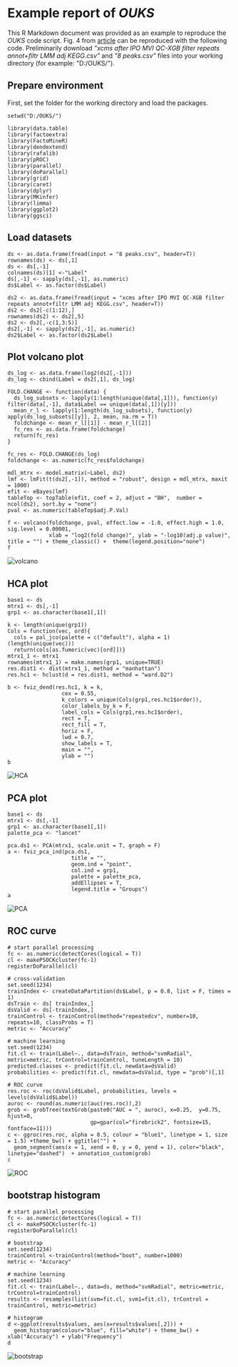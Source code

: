 # Example report of _OUKS_

This R Markdown document was provided as an example to reproduce the _OUKS_ code script. Fig. 4 from [article](https://pubs.acs.org/doi/10.1021/acs.jproteome.1c00392) can be reproduced with the following code. 
Preliminarily download _"xcms after IPO MVI QC-XGB filter repeats annot+filtr LMM adj KEGG.csv"_ and _"8 peaks.csv"_ files into your working directory (for example: "D:/OUKS/").

## Prepare environment
First, set the folder for the working directory and load the packages.

```{r}
setwd("D:/OUKS/")

library(data.table)
library(factoextra)
library(FactoMineR)
library(dendextend)
library(rafalib)
library(pROC)
library(parallel)
library(doParallel)
library(grid)
library(caret)
library(dplyr)
library(MKinfer)
library(limma)
library(ggplot2)
library(ggsci)
```

## Load datasets
```{r}
ds <- as.data.frame(fread(input = "8 peaks.csv", header=T))
rownames(ds) <- ds[,1]
ds <- ds[,-1]
colnames(ds)[1] <-"Label"
ds[,-1] <- sapply(ds[,-1], as.numeric)
ds$Label <- as.factor(ds$Label)

ds2 <- as.data.frame(fread(input = "xcms after IPO MVI QC-XGB filter repeats annot+filtr LMM adj KEGG.csv", header=T))
ds2 <- ds2[-c(1:12),]
rownames(ds2) <- ds2[,5]
ds2 <- ds2[,-c(1,3:5)]
ds2[,-1] <- sapply(ds2[,-1], as.numeric)
ds2$Label <- as.factor(ds2$Label)
```

## Plot volcano plot
```{r}
ds_log <- as.data.frame(log2(ds2[,-1]))
ds_log <- cbind(Label = ds2[,1], ds_log)

FOLD.CHANGE <- function(data) {
  ds_log_subsets <- lapply(1:length(unique(data[,1])), function(y) filter(data[,-1], data$Label == unique(data[,1])[y])) 
  mean_r_l <- lapply(1:length(ds_log_subsets), function(y) apply(ds_log_subsets[[y]], 2, mean, na.rm = T)) 
  foldchange <- mean_r_l[[1]] - mean_r_l[[2]]
  fc_res <- as.data.frame(foldchange)
  return(fc_res)
}

fc_res <- FOLD.CHANGE(ds_log)
foldchange <- as.numeric(fc_res$foldchange)

mdl_mtrx <- model.matrix(~Label, ds2)
lmf <- lmFit(t(ds2[,-1]), method = "robust", design = mdl_mtrx, maxit = 1000) 
efit <- eBayes(lmf)
tableTop <- topTable(efit, coef = 2, adjust = "BH",  number = ncol(ds2), sort.by = "none")
pval <- as.numeric(tableTop$adj.P.Val)

f <- volcano(foldchange, pval, effect.low = -1.0, effect.high = 1.0, sig.level = 0.00001,
             xlab = "log2(fold change)", ylab = "-log10(adj.p value)",  title = "") + theme_classic() +  theme(legend.position="none") 
f
```

![volcano](/vignette/volcano.png)

## HCA plot

```{r}
base1 <- ds 
mtrx1 <- ds[,-1] 
grp1 <- as.character(base1[,1]) 

k <- length(unique(grp1)) 
Cols = function(vec, ord){
  cols = pal_jco(palette = c("default"), alpha = 1)(length(unique(vec)))
  return(cols[as.fumeric(vec)[ord]])}
mtrx1_1 <- mtrx1
rownames(mtrx1_1) = make.names(grp1, unique=TRUE)
res.dist1 <- dist(mtrx1_1, method = "manhattan") 
res.hc1 <- hclust(d = res.dist1, method = "ward.D2") 

b <- fviz_dend(res.hc1, k = k, 
                 cex = 0.55, 
                 k_colors = unique(Cols(grp1,res.hc1$order)), 
                 color_labels_by_k = F, 
                 label_cols = Cols(grp1,res.hc1$order),
                 rect = T, 
                 rect_fill = T,
                 horiz = F,
                 lwd = 0.7, 
                 show_labels = T,
                 main = "",
                 ylab = "")
b
```

![HCA](/vignette/HCA.png)

## PCA plot

```{r}
base1 <- ds 
mtrx1 <- ds[,-1] 
grp1 <- as.character(base1[,1]) 
palette_pca <- "lancet"

pca.ds1 <- PCA(mtrx1, scale.unit = T, graph = F)
a <- fviz_pca_ind(pca.ds1,
                    title = "",
                    geom.ind = "point", 
                    col.ind = grp1, 
                    palette = palette_pca, 
                    addEllipses = T, 
                    legend.title = "Groups")
a
```

![PCA](/vignette/PCA.png)

## ROC curve

```{r}
# start parallel processing
fc <- as.numeric(detectCores(logical = T))
cl <- makePSOCKcluster(fc-1)
registerDoParallel(cl)

# cross-validation
set.seed(1234) 
trainIndex <- createDataPartition(ds$Label, p = 0.8, list = F, times = 1)
dsTrain <- ds[ trainIndex,]
dsValid <- ds[-trainIndex,]
trainControl <- trainControl(method="repeatedcv", number=10, repeats=10, classProbs = T) 
metric <- "Accuracy" 

# machine learning
set.seed(1234)
fit.cl <- train(Label~., data=dsTrain, method="svmRadial", metric=metric, trControl=trainControl, tuneLength = 10)
predicted.classes <- predict(fit.cl, newdata=dsValid)
probabilities <- predict(fit.cl, newdata=dsValid, type = "prob")[,1]

# ROC curve
res.roc <- roc(dsValid$Label, probabilities, levels = levels(dsValid$Label))
auroc <- round(as.numeric(auc(res.roc)),2)
grob <- grobTree(textGrob(paste0("AUC = ", auroc), x=0.25,  y=0.75, hjust=0,
                          gp=gpar(col="firebrick2", fontsize=15, fontface=11)))
c <- ggroc(res.roc, alpha = 0.5, colour = "blue1", linetype = 1, size = 1.5) +theme_bw() + ggtitle("") + 
  geom_segment(aes(x = 1, xend = 0, y = 0, yend = 1), color="black", linetype="dashed")  + annotation_custom(grob)
c
```

![ROC](/vignette/ROC.png)

## bootstrap histogram

```{r}
# start parallel processing
fc <- as.numeric(detectCores(logical = T))
cl <- makePSOCKcluster(fc-1)
registerDoParallel(cl)

# bootstrap
set.seed(1234)
trainControl <-trainControl(method="boot", number=1000)
metric <- "Accuracy" 

# machine learning
set.seed(1234)
fit.cl <- train(Label~., data=ds, method="svmRadial", metric=metric, trControl=trainControl)
results <- resamples(list(svm=fit.cl, svm1=fit.cl), trControl = trainControl, metric=metric)

# histogram
d <-ggplot(results$values, aes(x=results$values[,2])) + 
  geom_histogram(colour="blue", fill="white") + theme_bw() + xlab("Accuracy") + ylab("Frequency")
d
```
![bootstrap](/vignette/bootstrap.png)
